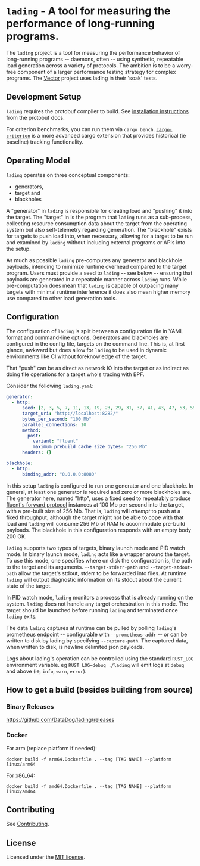 # `lading` - A tool for measuring the performance of long-running programs.

The `lading` project is a tool for measuring the performance behavior of
long-running programs -- daemons, often -- using synthetic, repeatable load
generation across a variety of protocols. The ambition is to be a worry-free
component of a larger performance testing strategy for complex programs. The
[Vector][vector] project uses lading in their 'soak' tests.

## Development Setup

`lading` requires the protobuf compiler to build. See
[installation instructions](https://grpc.io/docs/protoc-installation/) from the
protobuf docs.

For criterion benchmarks, you can run them via `cargo bench`.
[`cargo-criterion`](https://github.com/bheisler/cargo-criterion)
 is a more advanced cargo extension that provides
historical (ie baseline) tracking functionality.

## Operating Model

`lading` operates on three conceptual components:

* generators,
* target and
* blackholes

A "generator" in `lading` is responsible for creating load and "pushing" it into
the target. The "target" in is the program that `lading` runs as a sub-process,
collecting resource consumption data about the target from the operating system
but also self-telemetry regarding generation. The "blackhole" exists for targets
to push load into, when necessary, allowing for a target to be run and examined
by `lading` without including external programs or APIs into the setup.

As much as possible `lading` pre-computes any generator and blackhole payloads,
intending to minimize runtime overhead compared to the target program. Users
must provide a seed to `lading` -- see below -- ensuring that payloads are
generated in a repeatable manner across `lading` runs. While pre-computation
does mean that `lading` is capable of outpacing many targets with minimal
runtime interference it does also mean higher memory use compared to other load
generation tools.

## Configuration

The configuration of `lading` is split between a configuration file in YAML
format and command-line options. Generators and blackholes are configured in the
config file, targets on the command line. This is, at first glance, awkward but
does allow for `lading` to be used in dynamic environments like CI without
foreknowledge of the target.

That "push" can be as direct as network IO into the target or as indirect as
doing file operations for a target who's tracing with BPF.

Consider the following `lading.yaml`:

```yaml
generator:
  - http:
      seed: [2, 3, 5, 7, 11, 13, 19, 23, 29, 31, 37, 41, 43, 47, 53, 59, 61, 67, 71, 73, 79, 83, 89, 97, 101, 103, 107, 109, 113, 127, 131, 137]
      target_uri: "http://localhost:8282/"
      bytes_per_second: "100 Mb"
      parallel_connections: 10
      method:
        post:
          variant: "fluent"
          maximum_prebuild_cache_size_bytes: "256 Mb"
      headers: {}

blackhole:
  - http:
      binding_addr: "0.0.0.0:8080"
```

In this setup `lading` is configured to run one generator and one blackhole. In
general, at least one generator is required and zero or more blackholes are. The
generator here, named "http", uses a fixed seed to repeatably produce [fluent's
forward protocol][fluent] instances at 100 Mb per second into the target, with a
pre-built size of 256 Mb. That is, `lading` will _attempt_ to push at a fixed
throughput, although the target might not be able to cope with that load and
`lading` will consume 256 Mb of RAM to accommodate pre-build payloads. The
blackhole in this configuration responds with an empty body 200 OK.

`lading` supports two types of targets, binary launch mode and PID watch mode.
In binary launch mode, `lading` acts like a wrapper around the target. To use
this mode, one specifies where on disk the configuration is, the path to the
target and its arguments. `--target-stderr-path` and `--target-stdout-path`
allow the target's stdout, stderr to be forwarded into files. At runtime
`lading` will output diagnostic information on its stdout about the current
state of the target.

In PID watch mode, `lading` monitors a process that is already running on the
system. `lading` does not handle any target orchestration in this mode. The
target should be launched before running `lading` and terminated once `lading`
exits.

The data `lading` captures at runtime can be pulled by polling `lading`'s
prometheus endpoint -- configurable with `--prometheus-addr` -- or can be
written to disk by lading by specifying `--capture-path`. The captured data,
when written to disk, is newline delimited json payloads.

Logs about lading's operation can be controlled using the standard `RUST_LOG`
environment variable. eg `RUST_LOG=debug ./lading` will emit logs at `debug`
and above (ie, `info`, `warn`, `error`).

## How to get a build (besides building from source)

### Binary Releases
https://github.com/DataDog/lading/releases

### Docker

For arm (replace platform if needed):
```
docker build -f arm64.Dockerfile . --tag [TAG NAME] --platform linux/arm64
```

For x86_64:
```
docker build -f amd64.Dockerfile . --tag [TAG NAME] --platform linux/amd64
```

## Contributing

See [Contributing][contributing].

## License

Licensed under the [MIT license][mit-license].

[contributing]: CONTRIBUTING.md
[mit-license]: LICENSE
[vector]: github.com/vectordotdev/vector
[fluent]: https://github.com/fluent/fluentd/wiki/Forward-Protocol-Specification-v1
